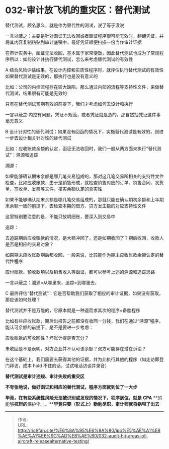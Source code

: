 # 032-审计放飞机的重灾区：替代测试


替代测试，顾名思义，就是作为替代性的测试，说了等于没说

一言以蔽之：主要是针对函证无法收回或者函证程序很可能无效时，翻翻凭证，并将其内容复制粘贴到审计底稿中，最好凭证顺便扫描一份当作审计证据

在审计实务中，函证无法收回，基本属于家常便饭，因此替代测试也成为了常规程序所以：如何设计并执行替代测试，怎么来考虑替代测试的有效性

A 结合风险评估结果，在设计内控和实质性程序时，就评估执行替代测试的有效性如果替代测试是无效的，那执行也是没有意义的

比如：公司的内控流程存在较大缺陷，那么通过内部的流程等支持性文件，来做替代测试，结果很有可能是无效的

只有在替代测试预期有效的前提下，我们才考虑如何去设计和执行

一言以蔽之:内控有问题，凭证不规范，或者凭证就是造的，那自然抽凭证这件事毫无意义

B 设计针对性的替代测试：如果没有回函的情况下，实施替代测试是有效的，则进一步去设计相关针对性的替代测试

比如：应收账款余额的认定，函证无法收回时，我们一般从两方面来执行“替代测试”：溯源和追踪

溯源：

如果能够确认期末余额是哪几笔交易组成的，那对这几笔交易所相关的支持性文件检查，比如应收账款，由于是销售形成，就检查销售对应的订单、销售合同、发货单、签收单、发票等文件，核实余额认定的真实性

如果不能够确认期末余额是哪几笔交易组成的，那就只能在确认期初余额和上年期末余额一致的前提下，去检查本期的借方、贷方发生额的对应支持性文件

这里特别要注意的是，不能只放明细账，要深入到交易中

追踪：

去追踪期后应收账款的情况，是大额冲回了，还是如期收回了？期后收回，收款人是否是相应的交易对象？

  

如果期末应收账款期后都收回，一般来说，比较能作为期末应收账款余额认定的替代性程序

应付账款、预收款项以及销售收入等函证，都可以参考上述的溯源和追踪思路

一言以蔽之：溯源=从哪里来，追踪=到哪里去，

C 最终评估“替代测试”：它是否帮助我们获取了相应的审计证据，如果没有获取，那应该如何处理？

替代测试并不是万能的，它原本就是一种退而求其次的程序=备胎程序

比如有些应收账款，期后出报告之前都没有收回一分钱，我们在通过“溯源”程序，能认可余额的前提下，是不是要进一步考虑：

应收账款的可收回性？坏账计提是否充分？

未收回是不是表明，对方企业并不认可该余额？双方可能存在潜在诉讼？

在这个基础上，我们需要去获得其他的证据，并为此执行其他的程序（如走访即登门拜访，成本 hold 不住的话，试试电话访谈并录音）

**替代测试是****审计违规、审计失败****的重灾区**

**不夸张地说，做好函证和相应的替代测试，程序方面就到位了一大步**

**毕竟，在有些系统性风险无法被识别或发现的情况下，****程序到位****，就是** **CPA** **的能够****抗辩的****保护伞。。。****毕竟只要（形式上）勤勉尽职，审计师就将锅甩了出去**

---

> 作者:   
> URL: http://richfan.site/%E6%8A%95%E6%8A%80/ipo%E5%AE%A1%E8%AE%A1%E6%9C%AD%E8%AE%B0/032-audit-hit-areas-of-aircraft-releasealternative-testing/  

